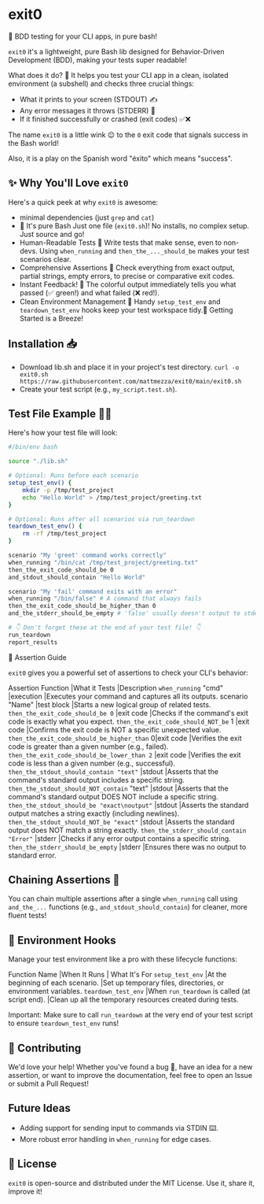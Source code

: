 exit0
===

🚀 BDD testing for your CLI apps, in pure bash!

`exit0` it's a lightweight, pure Bash lib designed for Behavior-Driven
Development (BDD), making your tests super readable!

What does it do? 🤔 It helps you test your CLI app in a clean, isolated
environment (a subshell) and checks three crucial things:

- What it prints to your screen (STDOUT) ✍️
- Any error messages it throws (STDERR) 🚨
- If it finished successfully or crashed (exit codes) ✅❌

The name `exit0` is a little wink 😉 to the `0` exit code that signals success
in the Bash world!

Also, it is a play on the Spanish word "éxito" which means "success".

## ✨ Why You'll Love `exit0`

Here's a quick peek at why `exit0` is awesome:
- minimal dependencies (just `grep` and `cat`)
- 🥳 It's pure Bash
  Just one file (`exit0.sh`)! No installs, no complex setup. Just source and go!
- Human-Readable Tests 📖
  Write tests that make sense, even to non-devs. Using
  `when_running` and `then_the_..._should_be` makes your test scenarios clear.
- Comprehensive Assertions 💪
  Check everything from exact output, partial strings, empty errors, to precise
  or comparative exit codes.
- Instant Feedback! 🌈
  The colorful output immediately tells you what passed (✅ green!) and what
  failed (❌ red!).
- Clean Environment Management 🧹
  Handy `setup_test_env` and `teardown_test_env` hooks keep your test workspace
  tidy.🚀 Getting Started is a Breeze!

## Installation 📥

- Download lib.sh and place it in your project's test directory.
  `curl -o exit0.sh https://raw.githubusercontent.com/mattmezza/exit0/main/exit0.sh`
- Create your test script (e.g., `my_script.test.sh`).

## Test File Example 🧑‍💻

Here's how your test file will look:

```bash
#/bin/env bash

source "./lib.sh"

# Optional: Runs before each scenario
setup_test_env() {
    mkdir -p /tmp/test_project
    echo "Hello World" > /tmp/test_project/greeting.txt
}

# Optional: Runs after all scenarios via run_teardown
teardown_test_env() {
    rm -rf /tmp/test_project
}

scenario "My 'greet' command works correctly"
when_running "/bin/cat /tmp/test_project/greeting.txt"
then_the_exit_code_should_be 0
and_stdout_should_contain "Hello World"

scenario "My 'fail' command exits with an error"
when_running "/bin/false" # A command that always fails
then_the_exit_code_should_be_higher_than 0
and_the_stderr_should_be_empty # 'false' usually doesn't output to stderr

# 👇 Don't forget these at the end of your test file! 👇
run_teardown
report_results
```

📝 Assertion Guide

`exit0` gives you a powerful set of assertions to check your CLI's behavior:

Assertion Function                          |What it Tests  |Description
`when_running` "cmd"                        |execution      |Executes your command and captures all its outputs.
scenario "Name"                             |test block     |Starts a new logical group of related tests.
`then_the_exit_code_should_be 0`            |exit code      |Checks if the command's exit code is exactly what you expect.
`then_the_exit_code_should_NOT_be` 1        |exit code      |Confirms the exit code is NOT a specific unexpected value.
`then_the_exit_code_should_be_higher_than` 0|exit code      |Verifies the exit code is greater than a given number (e.g., failed).
`then_the_exit_code_should_be_lower_than 2` |exit code      |Verifies the exit code is less than a given number (e.g., successful).
`then_the_stdout_should_contain "text"`     |stdout         |Asserts that the command's standard output includes a specific string.
`then_the_stdout_should_NOT_contain` "text" |stdout         |Asserts that the command's standard output DOES NOT include a specific string.
`then_the_stdout_should_be "exact\noutput"` |stdout         |Asserts the standard output matches a string exactly (including newlines).
`then_the_stdout_should_NOT_be "exact"`     |stdout         |Asserts the standard output does NOT match a string exactly.
`then_the_stderr_should_contain "Error"`    |stderr         |Checks if any error output contains a specific string.
`then_the_stderr_should_be_empty`           |stderr         |Ensures there was no output to standard error.

## Chaining Assertions 🔗

You can chain multiple assertions after a single `when_running` call using
`and_the_...` functions (e.g., `and_stdout_should_contain`) for cleaner, more
fluent tests!

## 🔧 Environment Hooks

Manage your test environment like a pro with these lifecycle functions:

Function Name       |When It Runs | What It's For
`setup_test_env`    |At the beginning of each scenario.             |Set up temporary files, directories, or environment variables.
`teardown_test_env` |When `run_teardown` is called (at script end). |Clean up all the temporary resources created during tests.

Important: Make sure to call `run_teardown` at the very end of your test script to ensure `teardown_test_env` runs!

## 💖 Contributing

We'd love your help! Whether you've found a bug 🐞, have an idea for a new assertion, or want to improve the documentation, feel free to open an Issue or submit a Pull Request!

## Future Ideas

- Adding support for sending input to commands via STDIN ⌨️.
- More robust error handling in `when_running` for edge cases.

## 📄 License

`exit0` is open-source and distributed under the MIT License. Use it, share it, improve it!

